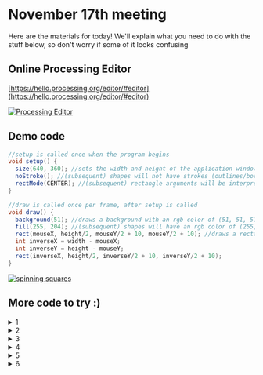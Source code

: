 # November 17th meeting

Here are the materials for today! We'll explain what you need to do with the stuff below, so don't worry if some of it looks confusing

## Online Processing Editor
[https://hello.processing.org/editor/#editor](https://hello.processing.org/editor/#editor)

[![Processing Editor](https://imgur.com/uggxDeW.png)](https://hello.processing.org/editor/#editor)


## Demo code
```java
//setup is called once when the program begins
void setup() {
  size(640, 360); //sets the width and height of the application window in pixels
  noStroke(); //(subsequent) shapes will not have strokes (outlines/borders)
  rectMode(CENTER); //(subsequent) rectangle arguments will be interpreted as (centerX, centerY, width, height)
}

//draw is called once per frame, after setup is called
void draw() {
  background(51); //draws a background with an rgb color of (51, 51, 51)
  fill(255, 204); //(subsequent) shapes will have an rgb color of (255, 255, 255) and an alpha (opacity) value of 204
  rect(mouseX, height/2, mouseY/2 + 10, mouseY/2 + 10); //draws a rectangle. mouseX, mouseY, width, and height are system variables
  int inverseX = width - mouseX;
  int inverseY = height - mouseY;
  rect(inverseX, height/2, inverseY/2 + 10, inverseY/2 + 10);
}
```

<a id="spinning squares" href="#spinning squares"><img alt="spinning squares" src="https://imgur.com/wCr45de.gif" /></a>

## More code to try :)
<details>
	<summary>1</summary>
	Processing will treat code not inside any method as if it were in the setup() method!

  ```java
size(480, 270);
background(0);
noStroke();
	
// No fourth argument means 100% opacity.
fill(0, 0, 255);
rect(0, 0, 240, 200);
	
// 255 means 100% opacity.
fill(255, 0, 0, 255);
rect(0, 0, 480, 40);
	
// 75% opacity.
fill(255, 0, 0, 191);
rect(0, 50, 480, 40);
	
// 55% opacity.
fill(255, 0, 0, 127);
rect(0, 100, 480, 40);
	
// 25% opacity.
fill(255, 0, 0, 63);
rect(0, 150, 480, 40);
  ```
</details>
<details>
	<summary>2</summary>

  ```java
void setup() {
  size(480, 270);
  background(50);
  stroke(255);
}

void draw() {
  background(50);
  stroke(255);
  // frameCount is the number of frames that have passed since the program began
  fill(frameCount / 2);
  rectMode(CENTER);
  rect(width/2, height/2, width/2, height/2);
}

  ```
</details>
<details>
	<summary>3</summary>

  ```java
void setup() {
  size(480, 270);
  background(255);
}

void draw() {
  stroke(0);

  // Draw a line from previous mouse location to current mouse location.
  line(pmouseX, pmouseY, mouseX, mouseY);
}
  ```
</details>
<details>
	<summary>4</summary>

  ```java
void setup() {
  size(480, 270);
  background(255);
  stroke(0);
}

// Whenever a user clicks the mouse the code written inside mousePressed() is executed
void mousePressed() {
  fill(175);
  rectMode(CENTER);
  rect(mouseX, mouseY, 16, 16);
}

// Whenever a user presses a key the code written inside keyPressed() is executed
void keyPressed() {
  background(255);
}
  ```
</details>
<details>
	<summary>5</summary>

  ```java
// Example 5-9: Simple Gravity

float x = 240;   // x location of square
float y = 0;     // y location of square

float speed = 0;   // speed of square

// A new variable, for gravity (i.e. acceleration).   
// We use a relatively small number (0.1) because 
// this accelerations accumulates over time, increasing the speed.   
// Try changing this number to 2.0 and see what happens.
float gravity = 0.1;  

void setup() {
  size(480, 270);
}

void draw() {
  background(255);

  // Display the square
  fill(175);
  stroke(0);
  rectMode(CENTER);
  rect(x, y, 10, 10);

  // Add speed to location.
  y = y + speed;

  // Add gravity to speed.
  speed = speed + gravity;

  // If square reaches the bottom
  // Reverse speed
  if (y > height) {
    // Multiplying by -0.95 instead of -1 slows the square 
    // down each time it bounces (by decreasing speed).  
    // This is known as a "dampening" effect and is a more 
    // realistic simulation of the real world (without it, 
    // a ball would bounce forever).
    speed = speed * -0.95;
    y = height;
  }
}
  ```
</details>
<details>
	<summary>6</summary>
	psst.. all of the code above was taken from [here](http://learningprocessing.com/examples/). We selected cool ones that you can understand from what you've learned so far, but here's a sneak peak at some really complicated stuff
	10-7 Many Drops
	<a id="rain" href="#rain"><img alt="rain" src="https://imgur.com/m2q2NAy.gif" /></a>
</details>